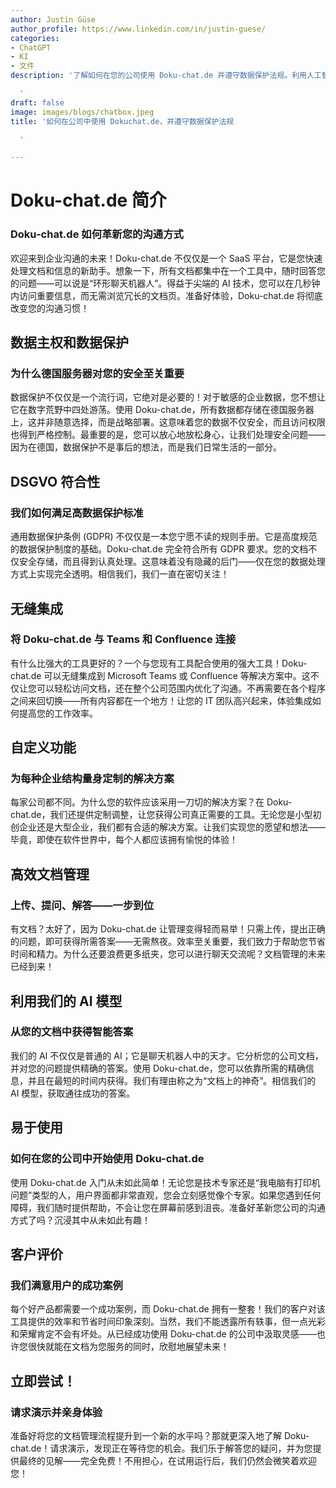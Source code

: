 ```yaml
---
author: Justin Güse
author_profile: https://www.linkedin.com/in/justin-guese/
categories:
- ChatGPT
- KI
- 文件
description: '了解如何在您的公司使用 Doku-chat.de 并遵守数据保护法规。利用人工智能驱动的文档聊天和 GDPR 安全性。

  '
draft: false
image: images/blogs/chatbox.jpeg
title: '如何在公司中使用 Dokuchat.de，并遵守数据保护法规

  '

---
```

# Doku-chat.de 简介
### Doku-chat.de 如何革新您的沟通方式

欢迎来到企业沟通的未来！Doku-chat.de 不仅仅是一个 SaaS 平台，它是您快速处理文档和信息的新助手。想象一下，所有文档都集中在一个工具中，随时回答您的问题——可以说是“环形聊天机器人”。得益于尖端的 AI 技术，您可以在几秒钟内访问重要信息，而无需浏览冗长的文档页。准备好体验，Doku-chat.de 将彻底改变您的沟通习惯！

## 数据主权和数据保护
### 为什么德国服务器对您的安全至关重要

数据保护不仅仅是一个流行词，它绝对是必要的！对于敏感的企业数据，您不想让它在数字荒野中四处游荡。使用 Doku-chat.de，所有数据都存储在德国服务器上，这并非随意选择，而是战略部署。这意味着您的数据不仅安全，而且访问权限也得到严格控制。最重要的是，您可以放心地放松身心，让我们处理安全问题——因为在德国，数据保护不是事后的想法，而是我们日常生活的一部分。

## DSGVO 符合性
### 我们如何满足高数据保护标准

通用数据保护条例 (GDPR) 不仅仅是一本您宁愿不读的规则手册。它是高度规范的数据保护制度的基础。Doku-chat.de 完全符合所有 GDPR 要求。您的文档不仅安全存储，而且得到认真处理。这意味着没有隐藏的后门——仅在您的数据处理方式上实现完全透明。相信我们，我们一直在密切关注！

## 无缝集成
### 将 Doku-chat.de 与 Teams 和 Confluence 连接

有什么比强大的工具更好的？一个与您现有工具配合使用的强大工具！Doku-chat.de 可以无缝集成到 Microsoft Teams 或 Confluence 等解决方案中。这不仅让您可以轻松访问文档，还在整个公司范围内优化了沟通。不再需要在各个程序之间来回切换——所有内容都在一个地方！让您的 IT 团队高兴起来，体验集成如何提高您的工作效率。

## 自定义功能
### 为每种企业结构量身定制的解决方案

每家公司都不同。为什么您的软件应该采用一刀切的解决方案？在 Doku-chat.de，我们还提供定制调整，让您获得公司真正需要的工具。无论您是小型初创企业还是大型企业，我们都有合适的解决方案。让我们实现您的愿望和想法——毕竟，即使在软件世界中，每个人都应该拥有愉悦的体验！

## 高效文档管理
### 上传、提问、解答——一步到位

有文档？太好了，因为 Doku-chat.de 让管理变得轻而易举！只需上传，提出正确的问题，即可获得所需答案——无需熬夜。效率至关重要，我们致力于帮助您节省时间和精力。为什么还要浪费更多纸夹，您可以进行聊天交流呢？文档管理的未来已经到来！

## 利用我们的 AI 模型
### 从您的文档中获得智能答案

我们的 AI 不仅仅是普通的 AI；它是聊天机器人中的天才。它分析您的公司文档，并对您的问题提供精确的答案。使用 Doku-chat.de，您可以依靠所需的精确信息，并且在最短的时间内获得。我们有理由称之为“文档上的神奇”。相信我们的 AI 模型，获取通往成功的答案。

## 易于使用
### 如何在您的公司中开始使用 Doku-chat.de

使用 Doku-chat.de 入门从未如此简单！无论您是技术专家还是“我电脑有打印机问题”类型的人，用户界面都非常直观，您会立刻感觉像个专家。如果您遇到任何障碍，我们随时提供帮助，不会让您在屏幕前感到沮丧。准备好革新您公司的沟通方式了吗？沉浸其中从未如此有趣！

## 客户评价
### 我们满意用户的成功案例

每个好产品都需要一个成功案例，而 Doku-chat.de 拥有一整套！我们的客户对该工具提供的效率和节省时间印象深刻。当然，我们不能透露所有轶事，但一点光彩和荣耀肯定不会有坏处。从已经成功使用 Doku-chat.de 的公司中汲取灵感——也许您很快就能在文档为您服务的同时，欣慰地展望未来！

## 立即尝试！
### 请求演示并亲身体验

准备好将您的文档管理流程提升到一个新的水平吗？那就更深入地了解 Doku-chat.de！请求演示，发现正在等待您的机会。我们乐于解答您的疑问，并为您提供最终的见解——完全免费！不用担心，在试用运行后，我们仍然会微笑着欢迎您！
